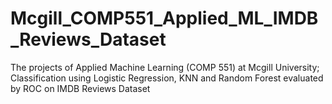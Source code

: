 # Mcgill_COMP551_Applied_ML_IMDB_Reviews_Dataset
The projects of Applied Machine Learning (COMP 551) at Mcgill University; Classification using Logistic Regression, KNN and Random Forest evaluated by ROC on IMDB Reviews Dataset
